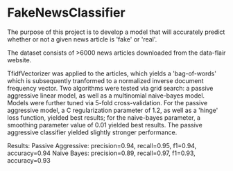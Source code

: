 # FakeNewsClassifier
The purpose of this project is to develop a model that will accurately predict whether or not a given news article is 'fake' or 'real'.

The dataset consists of >6000 news articles downloaded from the data-flair website.

TfidfVectorizer was applied to the articles, which yields a 'bag-of-words' which is subsequently tranformed to a normalized inverse document frequency vector.  Two algorithms were tested via grid search: a passive aggressive linear model, as well as a multinomial naive-bayes model.  Models were further tuned via 5-fold cross-validation.  For the passive aggressive model, a C regularization parameter of 1.2, as well as a 'hinge' loss function, yielded best results; for the naive-bayes parameter, a smoothing parameter value of 0.01 yielded best results.  The passive aggressive classifier yielded slightly stronger performance.

Results:
Passive Aggressive: precision=0.94, recall=0.95, f1=0.94, accuracy=0.94
Naive Bayes: precision=0.89, recall=0.97, f1=0.93, accuracy=0.93
